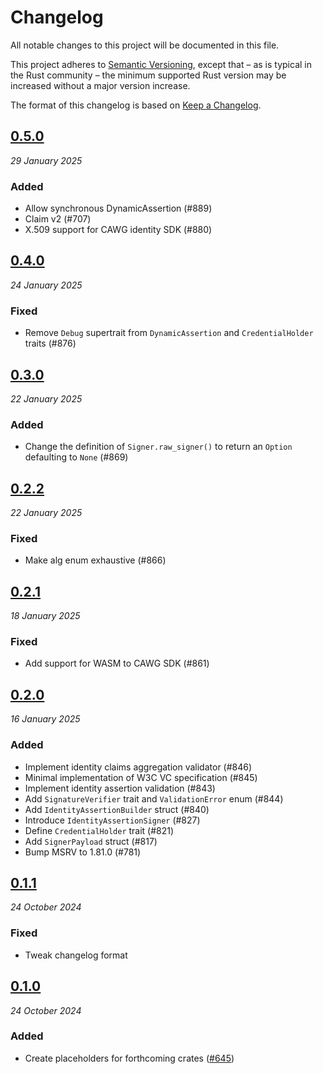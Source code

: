 # Changelog

All notable changes to this project will be documented in this file.

This project adheres to [Semantic Versioning](https://semver.org/spec/v2.0.0.html), except that – as is typical in the Rust community – the minimum supported Rust version may be increased without a major version increase.

The format of this changelog is based on [Keep a Changelog](https://keepachangelog.com/en/1.0.0/).

## [0.5.0](https://github.com/contentauth/c2pa-rs/compare/cawg-identity-v0.4.0...cawg-identity-v0.5.0)
_29 January 2025_

### Added

* Allow synchronous DynamicAssertion (#889)
* Claim v2 (#707)
* X.509 support for CAWG identity SDK (#880)

## [0.4.0](https://github.com/contentauth/c2pa-rs/compare/cawg-identity-v0.3.0...cawg-identity-v0.4.0)
_24 January 2025_

### Fixed

* Remove `Debug` supertrait from `DynamicAssertion` and `CredentialHolder` traits (#876)

## [0.3.0](https://github.com/contentauth/c2pa-rs/compare/cawg-identity-v0.2.2...cawg-identity-v0.3.0)
_22 January 2025_

### Added

* Change the definition of `Signer.raw_signer()` to return an `Option` defaulting to `None` (#869)

## [0.2.2](https://github.com/contentauth/c2pa-rs/compare/cawg-identity-v0.2.1...cawg-identity-v0.2.2)
_22 January 2025_

### Fixed

* Make alg enum exhaustive (#866)

## [0.2.1](https://github.com/contentauth/c2pa-rs/compare/cawg-identity-v0.2.0...cawg-identity-v0.2.1)
_18 January 2025_

### Fixed

* Add support for WASM to CAWG SDK (#861)

## [0.2.0](https://github.com/contentauth/c2pa-rs/compare/cawg-identity-v0.1.1...cawg-identity-v0.2.0)
_16 January 2025_

### Added

* Implement identity claims aggregation validator (#846)
* Minimal implementation of W3C VC specification (#845)
* Implement identity assertion validation (#843)
* Add `SignatureVerifier` trait and `ValidationError` enum (#844)
* Add `IdentityAssertionBuilder` struct (#840)
* Introduce `IdentityAssertionSigner` (#827)
* Define `CredentialHolder` trait (#821)
* Add `SignerPayload` struct (#817)
* Bump MSRV to 1.81.0 (#781)

## [0.1.1](https://github.com/contentauth/c2pa-rs/compare/cawg-identity-v0.1.0...cawg-identity-v0.1.1)
_24 October 2024_

### Fixed

* Tweak changelog format

## [0.1.0](https://github.com/contentauth/c2pa-rs/releases/tag/cawg-identity-v0.1.0)
_24 October 2024_

### Added

* Create placeholders for forthcoming crates ([#645](https://github.com/contentauth/c2pa-rs/pull/645))
